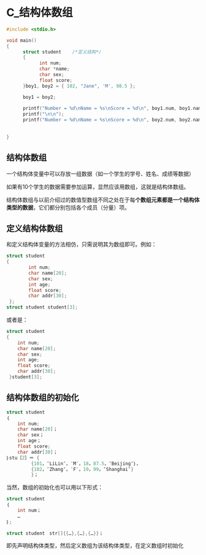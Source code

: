 # C_结构体数组

```c
#include <stdio.h>

void main()
{
      struct student    /*定义结构*/
      {            
            int num;            
            char *name;            
            char sex;            
            float score;            
      }boy1, boy2 = { 102, "Jane", 'M', 98.5 };

      boy1 = boy2;
      
      printf("Number = %d\nName = %s\nScore = %d\n", boy1.num, boy1.name, boy1.score);
      printf("\n\n");
      printf("Number = %d\nName = %s\nScore = %d\n", boy2.num, boy2.name, boy2.score);
      
      
}


```

## 结构体数组

一个结构体变量中可以存放一组数据（如一个学生的学号、姓名、成绩等数据）

如果有10个学生的数据需要参加运算，显然应该用数组，这就是结构体数组。

结构体数组与以前介绍过的数值型数组不同之处在于每**个数组元素都是一个结构体类型的数据**，它们都分别包括各个成员（分量）项。

## 定义结构体数组

和定义结构体变量的方法相仿，只需说明其为数组即可。例如：

```c
struct student
{
		int num;
		char name[20];
		char sex;
		int age;
		float score;
		char addr[30];
 };
struct student student[3];

```

或者是：

```c
struct student
{
	int num;
	char name[20];
	char sex;
	int age;
	float score;
	char addr[30];
 }student[3];

```

## 结构体数组的初始化

```c
struct student
｛
	int num;
	char name[20]； 
	char sex；     
  	int age； 
	float score; 
	char addr[30]；
｝stu［2］＝ {
		 {101，″LiLin″，′M′，18，87.5，″Beijing″｝，
         {102，″Zhang″，′F′，19，99，″Shanghai″}
	     }；　 

```

当然，数组的初始化也可以用以下形式：

```c
struct student
｛
	int num；
  	…
｝;
  
struct student　str[]{{…},{…},{…}}；

```

即先声明结构体类型，然后定义数组为该结构体类型，在定义数组时初始化